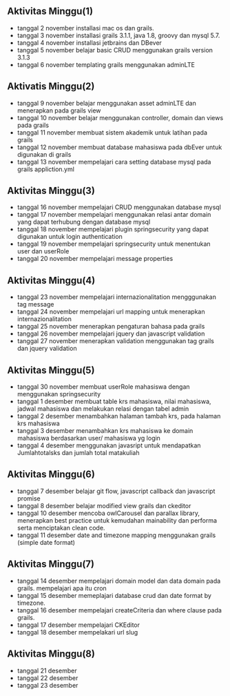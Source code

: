 ## Aktivitas Minggu(1)
* tanggal 2 november installasi mac os dan grails.
* tanggal 3 november installasi grails 3.1.1, java 1.8, groovy dan mysql 5.7.
* tanggal 4 november installasi jetbrains dan DBever
* tanggal 5 november belajar basic CRUD menggunakan grails version 3.1.3
* tanggal 6 november templating grails menggunakan adminLTE

## Aktivatis Minggu(2) 
* tanggal 9 november belajar menggunakan asset adminLTE dan menerapkan pada grails view 
* tanggal 10 november belajar menggunakan controller, domain dan views pada grails
* tanggal 11 november membuat sistem akademik untuk latihan pada grails
* tanggal 12 november membuat database mahasiswa pada dbEver untuk digunakan di grails
* tanggal 13 november mempelajari cara setting database mysql pada grails appliction.yml

## Aktivitas Minggu(3)
* tanggal 16 november mempelajari CRUD menggunakan database mysql
* tanggal 17 november mempelajari menggunakan relasi antar domain yang dapat terhubung dengan database mysql
* tanggal 18 november mempelajari plugin springsecurity yang dapat digunakan untuk login authentication
* tanggal 19 november mempelajari springsecurity untuk menentukan user dan userRole
* tanggal 20 november mempelajari message properties

## Aktivitas Minggu(4)
* tanggal 23 november mempelajari internazionalitation mengggunakan tag message 
* tanggal 24 november mempelajari url mapping untuk menerapkan internazionalitation 
* tanggal 25 november menerapkan pengaturan bahasa pada grails
* tanggal 26 november mempelajari jquery dan javascript validation
* tanggal 27 november menerapkan validation menggunakan tag grails dan jquery validation

## Aktivitas Minggu(5)
* tanggal 30 november membuat userRole mahasiswa dengan menggunakan springsecurity
* tanggal 1 desember membuat table krs mahasiswa, nilai mahasiswa, jadwal mahasiswa dan melakukan relasi dengan tabel admin
* tanggal 2 desember menambahkan halaman tambah krs, pada halaman krs mahasiswa
* tanggal 3 desember menambahkan krs mahasiswa ke domain mahasiswa berdasarkan user/ mahasiswa yg login
* tanggal 4 desember menggunakan javasript untuk mendapatkan Jumlahtotalsks dan jumlah total matakuliah

## Aktivitas Minggu(6)
* tanggal 7 desember belajar git flow, javascript callback dan javascript promise
* tanggal 8 desember belajar modified view grails dan ckeditor
* tanggal 10 desember mencoba owlCarousel dan parallax library, menerapkan best practice untuk kemudahan mainability dan performa serta menciptakan clean code.
* tanggal 11 desember date and timezone mapping menggunakan grails (simple date format)

## Aktivitas Minggu(7)
* tanggal 14 desember mempelajari domain model dan data domain pada grails. mempelajari apa itu cron
* tanggal 15 desember memeplajari database crud dan date format by timezone.
* tanggal 16 desember mempelajari createCriteria dan where clause pada grails.
* tanggal 17 desember mempelajari CKEditor
* tanggal 18 desember mempelakari url slug 

## Aktivitas Minggu(8)
* tanggal 21 desember
* tanggal 22 desember 
* tanggal 23 desember